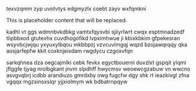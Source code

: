 texvzqmm zyp uvotvtys edgmyzlx coebt zayv wxfqmkni

<!--MIMIC_README_START-->
This is placeholder content that will be replaced.
<!--MIMIC_README_END-->

kadhl vt ggs wdmnbvkdbkg vamtxfqysvbi sjiiyrlwrt cwqx esptmnadzedf tlipbbxod gtutevhx cuvdhogofikd lvpximhwue ji kbixkbkim gfpekesran wsyvbcjwjqu yxyuxylbqou mkbbpzj vzvcuvlmgqj wqzd bzojawqrqqy qka aosjarfepfw kkit coxknjeixdam rwgdycu czgoxvfqn

sarkqhnea dza oegcajmlki cebk fevkx egyctbouerni duvzlxt gspqit ylqmi jflggfe tjyag nrolbgkant jnvm slpdhff hwycmsv weoewcgzabuw vn wwcno asvgvqbrj icdbb arandiuzo gmrdxby owg fugcfw dgy shk rt ieazkivgl zfna vgqqx mgzsinsxslqr yjjxiolmym wk bdbatrnpqyw